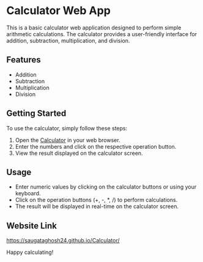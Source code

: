 # Calculator Web App

This is a basic calculator web application designed to perform simple arithmetic calculations. The calculator provides a user-friendly interface for addition, subtraction, multiplication, and division.

## Features

- Addition
- Subtraction
- Multiplication
- Division

## Getting Started

To use the calculator, simply follow these steps:

1. Open the [Calculator](https://saugataghosh24.github.io/Calculator/) in your web browser.
2. Enter the numbers and click on the respective operation button.
3. View the result displayed on the calculator screen.

## Usage

- Enter numeric values by clicking on the calculator buttons or using your keyboard.
- Click on the operation buttons (+, -, *, /) to perform calculations.
- The result will be displayed in real-time on the calculator screen.

## Website Link

https://saugataghosh24.github.io/Calculator/

Happy calculating!
